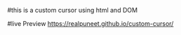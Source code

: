 #this is a custom cursor using html and DOM

#live Preview
https://realpuneet.github.io/custom-cursor/

